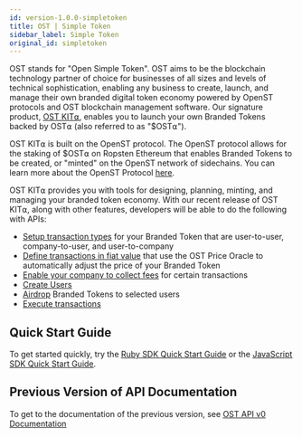 ```yaml
---
id: version-1.0.0-simpletoken
title: OST | Simple Token
sidebar_label: Simple Token
original_id: simpletoken
---
```


OST stands for "Open Simple Token". OST aims to be the blockchain technology partner of choice for businesses of all sizes and levels of technical sophistication, enabling any business to create, launch, and manage their own branded digital token economy powered by OpenST protocols and OST blockchain management software. Our signature product, [<u>OST KIT⍺</u>](https://kit.ost.com), enables you to launch your own Branded Tokens backed by OST⍺ (also referred to as "$OST⍺").

OST KIT⍺ is built on the OpenST protocol. The OpenST protocol allows for the staking of $OST⍺ on Ropsten Ethereum that enables Branded Tokens to be created, or "minted" on the OpenST network of sidechains. You can learn more about the OpenST Protocol [<u>here</u>](https://openst.org).

OST KIT⍺ provides you with tools for designing, planning, minting, and managing your branded token economy. With our recent release of OST KIT⍺, along with other features, developers will be able to do the following with APIs: 

* [<u>Setup transaction types</u>](2_06_API_ACTION_CREATE.md) for your Branded Token that are user-to-user, company-to-user, and user-to-company
* [<u>Define transactions in fiat value</u>](2_06_API_ACTION_CREATE.md) that use the OST Price Oracle to automatically adjust the price of your Branded Token
* [<u>Enable your company to collect fees</u>](2_06_API_ACTION_CREATE.md) for certain transactions
* [<u>Create Users</u>](2_01_API_USERS_CREATE.md) 
* [<u>Airdrop</u>](2_04_API_AIRDROP_DROP.md) Branded Tokens to selected users
* [<u>Execute transactions</u>](2_09_API_TRANSACTION-TYPES_EXECUTE.md) 

## Quick Start Guide

To get started quickly, try the [<u>Ruby SDK Quick Start Guide</u>](3_01_SDK_RUBY.md) or the [<u>JavaScript SDK Quick Start Guide</u>](3_02_SDK_JAVASCRIPT.md).

## Previous Version of API Documentation

To get to the documentation of the previous version, see [<u>OST API v0 Documentation</u>](https://dev.stagingost.com/docs/0.9.1/simpletoken.html)
